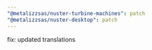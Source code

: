 ```yaml
---
"@metalizzsas/nuster-turbine-machines": patch
"@metalizzsas/nuster-desktop": patch
---
```


fix: updated translations
